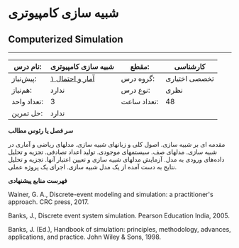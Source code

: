 # شبیه سازی کامپیوتری
## Computerized Simulation
_______________________________________________________________________________
| نام درس:    | شبیه سازی کامپیوتری                                             | مقطع:       | کارشناسی      |
| ----------- | --------------------------------------------------------------- | ----------- | ------------- |
| پیش‌نیاز:   | [آمار و احتمال ۱](../mandatory/Probability-and-Statistics-I.md) | گروه درس:   | تخصصی اختیاری |
| هم‌نیاز:    | ندارد                                                           | نوع درس:    | نظری          |
| تعداد واحد: | 3                                                               | تعداد ساعت: | 48            |
| حل تمرین:   |  ندارد                                                          |             |               |

**سر فصل یا رئوس مطالب**

مقدمه ای بر شبیه سازی. اصول کلی و زبانهای شبیه سازی. مدلهای ریاضی و آماری در شبیه سازی. مدلهای صف. سیستمهای موجودی. تولید اعداد تصادفی. تجزیه و تحلیل داده‌های ورودی به مدل. آزمایش مدلهای شبیه سازی و تعیین اعتبار آنها. تجزیه و تحلیل نتایج به دست آمده از یک مدل شبیه سازی. اجرای یک پروژه عملی.

**فهرست منابع پیشنهادی**

Wainer, G. A., Discrete-event modeling and simulation: a practitioner's approach. CRC press, 2017.

Banks, J., Discrete event system simulation. Pearson Education India, 2005.

Banks, J. (Ed.), Handbook of simulation: principles, methodology, advances, applications, and practice. John Wiley & Sons, 1998.
